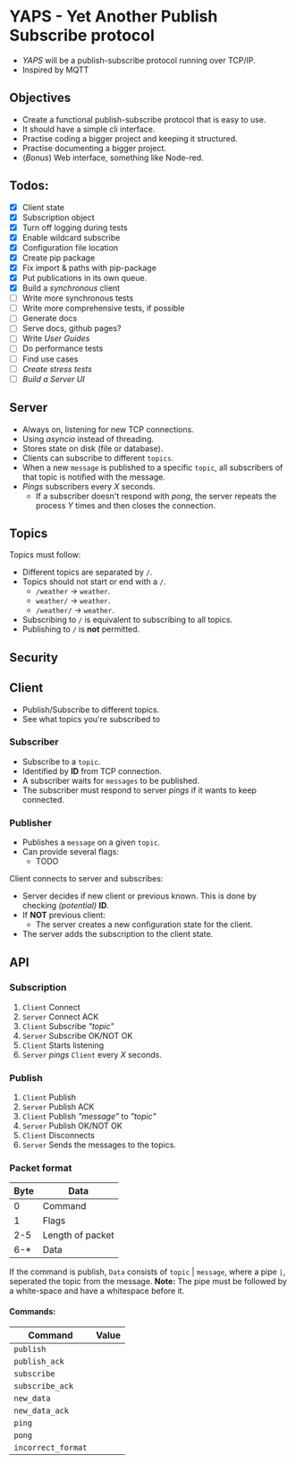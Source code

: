 # YAPS - Yet Another Publish Subscribe protocol
- *YAPS* will be a publish-subscribe protocol running over TCP/IP.
- Inspired by MQTT

## Objectives
- Create a functional publish-subscribe protocol that is easy to use.
- It should have a simple cli interface.
- Practise coding a bigger project and keeping it structured.
- Practise documenting a bigger project.
- (*Bonus*) Web interface, something like Node-red.

## Todos:
- [X] Client state
- [X] Subscription object
- [X] Turn off logging during tests
- [X] Enable wildcard subscribe
- [X] Configuration file location
- [X] Create pip package
- [X] Fix import & paths with pip-package
- [X] Put publications in its own queue.
- [X] Build a *synchronous* client
- [ ] Write more synchronous tests
- [ ] Write more comprehensive tests, if possible
- [ ] Generate docs
- [ ] Serve docs, github pages?
- [ ] Write *User Guides*
- [ ] Do performance tests
- [ ] Find use cases
- [ ] *Create stress tests*
- [ ] *Build a Server UI*

## Server
- Always on, listening for new TCP connections.
- Using *asyncio* instead of threading.
- Stores state on disk (file or database).
- Clients can subscribe to different `topics`.
- When a new `message` is published to a specific `topic`, all subscribers of that topic is notified with the message.
- *Pings* subscribers every *X* seconds.
  - If a subscriber doesn't respond with *pong*, the server repeats the process *Y* times and then closes the connection.

## Topics
Topics must follow:
- Different topics are separated by `/`.
- Topics should not start or end with a `/`.
  - `/weather` -> `weather`.
  - `weather/` -> `weather`.
  - `/weather/` -> `weather`.
- Subscribing to `/` is equivalent to subscribing to all topics.
- Publishing to `/` is **not** permitted.

## Security


## Client
- Publish/Subscribe to different topics.
- See what topics you're subscribed to

### Subscriber
- Subscribe to a `topic`.
- Identified by **ID** from TCP connection.
- A subscriber waits for `messages` to be published.
- The subscriber must respond to server *pings* if it wants to keep connected.

### Publisher
- Publishes a `message` on a given `topic`.
- Can provide several flags:
  - TODO

Client connects to server and subscribes:
- Server decides if new client or previous known. This is done by checking *(potential)* **ID**.
- If **NOT** previous client:
  - The server creates a new configuration state for the client.
- The server adds the subscription to the client state.

## API

### Subscription
1. `Client` Connect
2. `Server` Connect ACK
3. `Client` Subscribe *"topic"*
4. `Server` Subscribe OK/NOT OK
5. `Client` Starts listening
6. `Server` *pings* `Client` every *X* seconds.


### Publish
1. `Client` Publish
2. `Server` Publish ACK
3. `Client` Publish *"message"* to *"topic"*
4. `Server` Publish OK/NOT OK
5. `Client` Disconnects
6. `Server` Sends the messages to the topics.


### Packet format
| Byte | Data |
| ---- | --- |
| 0 | Command |
| 1 | Flags |
| 2-5 | Length of packet |
| 6-* | Data |

If the command is publish, `Data` consists of `topic` | `message`, where a
pipe ` | `, seperated the topic from the message.
**Note:** The pipe must be followed by a white-space and have a whitespace
before it.

#### Commands:
| Command | Value |
| ---- | --- |
| `publish` | |
| `publish_ack` | |
| `subscribe` | |
| `subscribe_ack` | |
| `new_data` | |
| `new_data_ack` | |
| `ping` | |
| `pong` | |
| `incorrect_format` | |

